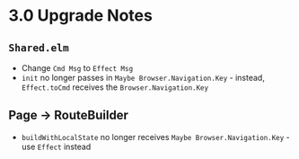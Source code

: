 # 3.0 Upgrade Notes

## `Shared.elm`

- Change `Cmd Msg` to `Effect Msg`
- `init` no longer passes in `Maybe Browser.Navigation.Key` - instead, `Effect.toCmd` receives the `Browser.Navigation.Key`

## Page -> RouteBuilder

- `buildWithLocalState` no longer receives `Maybe Browser.Navigation.Key` - use `Effect` instead
